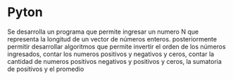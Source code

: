 # Pyton
Se desarrolla un programa que permite ingresar un numero N que representa la longitud de un vector de números enteros. posteriormente permitir desarrollar algoritmos que permite invertir el orden de los números ingresados, contar los numeros positivos y negativos y ceros, contar la cantidad de numeros positivos negativos y positivos y ceros, la sumatoria de positivos y el promedio 
